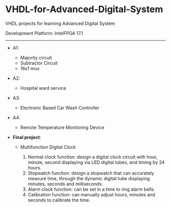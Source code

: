 # VHDL-for-Advanced-Digital-System
 VHDL projects for learning Advanced Digital System
 
 Development Platform: IntelFPGA 17.1
 
 ---

* A1: 
  * Majority circuit
  * Subtractor Circuit 
  * 16x1 mux
* A2:
  * Hospital ward service
* A3:
  * Electronic Based Car Wash Controller
* A4:
  * Remote Temperature Monitoring Device

* __Final project__: 
  * Multifunction Digital Clock
  
    1. Normal clock function: design a digital clock circuit with hour, minute, second displaying via LED digital tubes, and timing by 24 hours.
    2. Stopwatch function: design a stopwatch that can accurately measure time, through the dynamic digital tube displaying minutes, seconds and milliseconds.
    3. Alarm clock function: can be set in a time to ring alarm bells.
    4. Calibration function: can manually adjust hours, minutes and seconds to calibrate the time.